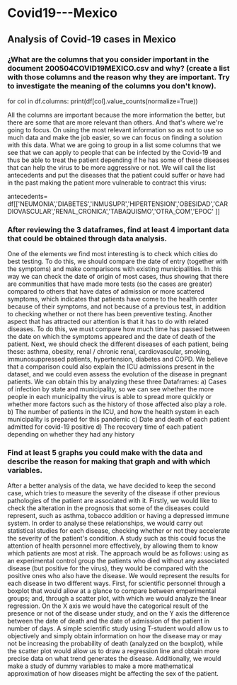 # Covid19---Mexico
## Analysis of Covid-19 cases in Mexico

### ¿What are the columns that you consider important in the document 200504COVID19MEXICO.csv and why? (create a list with those columns and the reason why they are important. Try to investigate the meaning of the columns you don't know).

for col in df.columns:
    print(df[col].value_counts(normalize=True))
    
All the columns are important because the more information the better, but there are some that are more relevant than others. And that's where we're going to focus. On using the most relevant information so as not to use so much data and make the job easier, so we can focus on finding a solution with this data.
What we are going to group in a list some columns that we see that we can apply to people that can be infected by the Covid-19 and thus be able to treat the patient depending if he has some of these diseases that can help the virus to be more aggressive or not.
We will call the list antecedents and put the diseases that the patient could suffer or have had in the past making the patient more vulnerable to contract this virus:

antecedents= df[['NEUMONIA','DIABETES','INMUSUPR','HIPERTENSION','OBESIDAD','CARDIOVASCULAR','RENAL_CRONICA','TABAQUISMO','OTRA_COM','EPOC' ]]


### After reviewing the 3 dataframes, find at least 4 important data that could be obtained through data analysis.

One of the elements we find most interesting is to check which cities do best testing. To do this, we should compare the date of entry (together with the symptoms) and make comparisons with existing municipalities. In this way we can check the date of origin of most cases, thus showing that there are communities that have made more tests (so the cases are greater) compared to others that have dates of admission or more scattered symptoms, which indicates that patients have come to the health center because of their symptoms, and not because of a previous test, in addition to checking whether or not there has been preventive testing.
Another aspect that has attracted our attention is that it has to do with related diseases. To do this, we must compare how much time has passed between the date on which the symptoms appeared and the date of death of the patient. Next, we should check the different diseases of each patient, being these: asthma, obesity, renal / chronic renal, cardiovascular, smoking, immunosuppressed patients, hypertension, diabetes and COPD.
We believe that a comparison could also explain the ICU admissions present in the dataset, and we could even assess the evolution of the disease in pregnant patients.
We can obtain this by analyzing these three Dataframes:
a) Cases of infection by state and municipality, so we can see whether the more people in each municipality the virus is able to spread more quickly or whether more factors such as the history of those affected also play a role.
b) The number of patients in the ICU, and how the health system in each municipality is prepared for this pandemic
c) Date and death of each patient admitted for covid-19 positive
d) The recovery time of each patient depending on whether they had any history


### Find at least 5 graphs you could make with the data and describe the reason for making that graph and with which variables.

After a better analysis of the data, we have decided to keep the second case, which tries to measure the severity of the disease if other previous pathologies of the patient are associated with it. Firstly, we would like to check the alteration in the prognosis that some of the diseases could represent, such as asthma, tobacco addition or having a depressed immune system. In order to analyse these relationships, we would carry out statistical studies for each disease, checking whether or not they accelerate the severity of the patient's condition. A study such as this could focus the attention of health personnel more effectively, by allowing them to know which patients are most at risk.
The approach would be as follows: using as an experimental control group the patients who died without any associated disease (but positive for the virus), they would be compared with the positive ones who also have the disease.
We would represent the results for each disease in two different ways. First, for scientific personnel through a boxplot that would allow at a glance to compare between emperimental groups; and, through a scatter plot, with which we would analyze the linear regression. On the X axis we would have the categorical result of the presence or not of the disease under study, and on the Y axis the difference between the date of death and the date of admission of the patient in number of days.
A simple scientific study using T-student would allow us to objectively and simply obtain information on how the disease may or may not be increasing the probability of death (analyzed on the boxplot), while the scatter plot would allow us to draw a regression line and obtain more precise data on what trend generates the disease.
Additionally, we would make a study of dummy variables to make a more mathematical approximation of how diseases might be affecting the sex of the patient.

